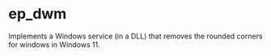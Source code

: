 # ep_dwm
Implements a Windows service (in a DLL) that removes the rounded corners for windows in Windows 11.
